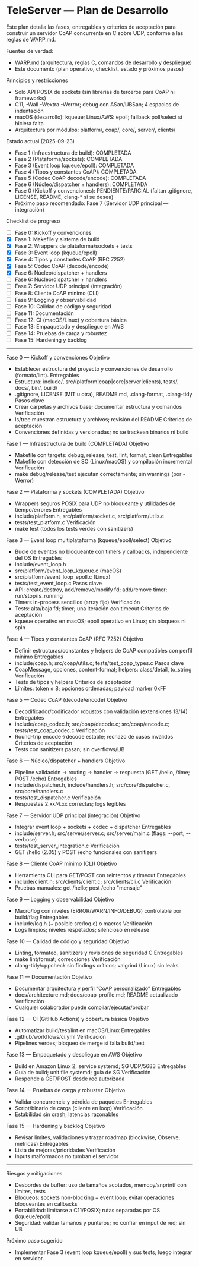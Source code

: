 # TeleServer — Plan de Desarrollo

Este plan detalla las fases, entregables y criterios de aceptación para construir
un servidor CoAP concurrente en C sobre UDP, conforme a las reglas de WARP.md.

Fuentes de verdad:
- WARP.md (arquitectura, reglas C, comandos de desarrollo y despliegue)
- Este documento (plan operativo, checklist, estado y próximos pasos)

Principios y restricciones
- Solo API POSIX de sockets (sin librerías de terceros para CoAP ni frameworks)
- C11, -Wall -Wextra -Werror; debug con ASan/UBSan; 4 espacios de indentación
- macOS (desarrollo): kqueue; Linux/AWS: epoll; fallback poll/select si hiciera falta
- Arquitectura por módulos: platform/, coap/, core/, server/, clients/

Estado actual (2025-09-23)
- Fase 1 (Infraestructura de build): COMPLETADA
- Fase 2 (Plataforma/sockets): COMPLETADA
- Fase 3 (Event loop kqueue/epoll): COMPLETADA
- Fase 4 (Tipos y constantes CoAP): COMPLETADA
- Fase 5 (Codec CoAP decode/encode): COMPLETADA
- Fase 6 (Núcleo/dispatcher + handlers): COMPLETADA
- Fase 0 (Kickoff y convenciones): PENDIENTE/PARCIAL (faltan .gitignore, LICENSE, README, clang-* si se desea)
- Próximo paso recomendado: Fase 7 (Servidor UDP principal — integración)

Checklist de progreso
- [ ] Fase 0: Kickoff y convenciones
- [x] Fase 1: Makefile y sistema de build
- [x] Fase 2: Wrappers de plataforma/sockets + tests
- [x] Fase 3: Event loop (kqueue/epoll)
- [x] Fase 4: Tipos y constantes CoAP (RFC 7252)
- [x] Fase 5: Codec CoAP (decode/encode)
- [x] Fase 6: Núcleo/dispatcher + handlers
- [ ] Fase 6: Núcleo/dispatcher + handlers
- [ ] Fase 7: Servidor UDP principal (integración)
- [ ] Fase 8: Cliente CoAP mínimo (CLI)
- [ ] Fase 9: Logging y observabilidad
- [ ] Fase 10: Calidad de código y seguridad
- [ ] Fase 11: Documentación
- [ ] Fase 12: CI (macOS/Linux) y cobertura básica
- [ ] Fase 13: Empaquetado y despliegue en AWS
- [ ] Fase 14: Pruebas de carga y robustez
- [ ] Fase 15: Hardening y backlog

---

Fase 0 — Kickoff y convenciones
Objetivo
- Establecer estructura del proyecto y convenciones de desarrollo (formato/lint).
Entregables
- Estructura: include/, src/(platform|coap|core|server|clients), tests/, docs/, bin/, build/
- .gitignore, LICENSE (MIT u otra), README.md, .clang-format, .clang-tidy
Pasos clave
- Crear carpetas y archivos base; documentar estructura y comandos
Verificación
- ls/tree muestran estructura y archivos; revisión del README
Criterios de aceptación
- Convenciones definidas y versionadas; no se trackean binarios ni build

Fase 1 — Infraestructura de build (COMPLETADA)
Objetivo
- Makefile con targets: debug, release, test, lint, format, clean
Entregables
- Makefile con detección de SO (Linux/macOS) y compilación incremental
Verificación
- make debug/release/test ejecutan correctamente; sin warnings (por -Werror)

Fase 2 — Plataforma y sockets (COMPLETADA)
Objetivo
- Wrappers seguros POSIX para UDP no bloqueante y utilidades de tiempo/errores
Entregables
- include/platform.h, src/platform/socket.c, src/platform/utils.c
- tests/test_platform.c
Verificación
- make test (todos los tests verdes con sanitizers)

Fase 3 — Event loop multiplataforma (kqueue/epoll/select)
Objetivo
- Bucle de eventos no bloqueante con timers y callbacks, independiente del OS
Entregables
- include/event_loop.h
- src/platform/event_loop_kqueue.c (macOS)
- src/platform/event_loop_epoll.c (Linux)
- tests/test_event_loop.c
Pasos clave
- API: create/destroy, add/remove/modify fd; add/remove timer; run/stop/is_running
- Timers in-process sencillos (array fijo)
Verificación
- Tests: alta/baja fd; timer; una iteración con timeout
Criterios de aceptación
- kqueue operativo en macOS; epoll operativo en Linux; sin bloqueos ni spin

Fase 4 — Tipos y constantes CoAP (RFC 7252)
Objetivo
- Definir estructuras/constantes y helpers de CoAP compatibles con perfil mínimo
Entregables
- include/coap.h; src/coap/utils.c; tests/test_coap_types.c
Pasos clave
- CoapMessage, opciones, content-format; helpers: class/detail, to_string
Verificación
- Tests de tipos y helpers
Criterios de aceptación
- Límites: token ≤ 8; opciones ordenadas; payload marker 0xFF

Fase 5 — Codec CoAP (decode/encode)
Objetivo
- Decodificador/codificador robustos con validación (extensiones 13/14)
Entregables
- include/coap_codec.h; src/coap/decode.c; src/coap/encode.c; tests/test_coap_codec.c
Verificación
- Round-trip encode→decode estable; rechazo de casos inválidos
Criterios de aceptación
- Tests con sanitizers pasan; sin overflows/UB

Fase 6 — Núcleo/dispatcher + handlers
Objetivo
- Pipeline validación → routing → handler → respuesta (GET /hello, /time; POST /echo)
Entregables
- include/dispatcher.h, include/handlers.h; src/core/dispatcher.c, src/core/handlers.c
- tests/test_dispatcher.c
Verificación
- Respuestas 2.xx/4.xx correctas; logs legibles

Fase 7 — Servidor UDP principal (integración)
Objetivo
- Integrar event loop + sockets + codec + dispatcher
Entregables
- include/server.h; src/server/server.c; src/server/main.c (flags: --port, --verbose)
- tests/test_server_integration.c
Verificación
- GET /hello (2.05) y POST /echo funcionales con sanitizers

Fase 8 — Cliente CoAP mínimo (CLI)
Objetivo
- Herramienta CLI para GET/POST con reintentos y timeout
Entregables
- include/client.h; src/clients/client.c; src/clients/cli.c
Verificación
- Pruebas manuales: get /hello; post /echo "mensaje"

Fase 9 — Logging y observabilidad
Objetivo
- Macro/log con niveles (ERROR/WARN/INFO/DEBUG) controlable por build/flag
Entregables
- include/log.h (+ posible src/log.c) o macros
Verificación
- Logs limpios; niveles respetados; silencioso en release

Fase 10 — Calidad de código y seguridad
Objetivo
- Linting, formateo, sanitizers y revisiones de seguridad C
Entregables
- make lint/format; correcciones
Verificación
- clang-tidy/cppcheck sin findings críticos; valgrind (Linux) sin leaks

Fase 11 — Documentación
Objetivo
- Documentar arquitectura y perfil "CoAP personalizado"
Entregables
- docs/architecture.md; docs/coap-profile.md; README actualizado
Verificación
- Cualquier colaborador puede compilar/ejecutar/probar

Fase 12 — CI (GitHub Actions) y cobertura básica
Objetivo
- Automatizar build/test/lint en macOS/Linux
Entregables
- .github/workflows/ci.yml
Verificación
- Pipelines verdes; bloqueo de merge si falla build/test

Fase 13 — Empaquetado y despliegue en AWS
Objetivo
- Build en Amazon Linux 2; service systemd; SG UDP/5683
Entregables
- Guía de build; unit file systemd; guía de SG
Verificación
- Responde a GET/POST desde red autorizada

Fase 14 — Pruebas de carga y robustez
Objetivo
- Validar concurrencia y pérdida de paquetes
Entregables
- Script/binario de carga (cliente en loop)
Verificación
- Estabilidad sin crash; latencias razonables

Fase 15 — Hardening y backlog
Objetivo
- Revisar límites, validaciones y trazar roadmap (blockwise, Observe, métricas)
Entregables
- Lista de mejoras/prioridades
Verificación
- Inputs malformados no tumban el servidor

---

Riesgos y mitigaciones
- Desbordes de buffer: uso de tamaños acotados, memcpy/snprintf con límites, tests
- Bloqueos: sockets non-blocking + event loop; evitar operaciones bloqueantes en callbacks
- Portabilidad: limitarse a C11/POSIX; rutas separadas por OS (kqueue/epoll)
- Seguridad: validar tamaños y punteros; no confiar en input de red; sin UB

Próximo paso sugerido
- Implementar Fase 3 (event loop kqueue/epoll) y sus tests; luego integrar en servidor.
